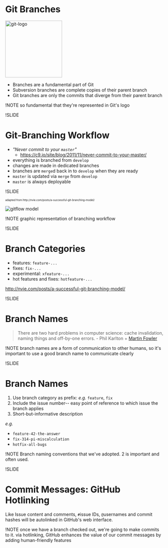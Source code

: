
# Git Branches

<img src='img/git-logo.png' alt='git-logo' height=180 width=180 />

- Branches are a fundamental part of Git
- Subversion branches are complete copies of their parent branch
- Git branches are only the commits that diverge from their parent branch

!NOTE
so fundamental that they're represented in Git's logo

!SLIDE

# Git-Branching Workflow

- *"Never commit to your `master`"*
  - https://c9.io/site/blog/2011/11/never-commit-to-your-master/
- everything is branched from `develop`
- changes are made in dedicated branches
- branches are `merge`d back in to `develop` when they are ready
- `master` is updated via `merge` from `develop`
- `master` is always deployable

!SLIDE

<span style="font-size:0.6em;">
  adapted from http://nvie.com/posts/a-successful-git-branching-model/
</span>

![gitflow model](img/gitflow-model.jpg)

!NOTE
graphic representation of branching workflow

!SLIDE

# Branch Categories

- features: `feature-...`
- fixes: `fix-...`
- experimental: `xfeature-...`
- hot features and fixes: `hotfeature-...`

http://nvie.com/posts/a-successful-git-branching-model/

!SLIDE

# Branch Names

> There are two hard problems in computer science: cache invalidation, naming things and off-by-one errors. \- Phil Karlton + [Martin Fowler](http://martinfowler.com/bliki/TwoHardThings.html)

!NOTE
branch names are a form of communication to other humans, so it's important to use a good branch name to communicate clearly

!SLIDE

# Branch Names

1. Use branch category as prefix: *e.g.* `feature`, `fix`
1. Include the issue number-- easy point of reference to which issue the branch applies
1. Short-but-informative description

*e.g.*

- `feature-42-the-answer`
- `fix-314-pi-miscalculation`
- `hotfix-all-bugs`

!NOTE
Branch naming conventions that we've adopted.
2 is important and often used.

!SLIDE

# Commit Messages: GitHub Hotlinking

Like Issue content and comments, `#`issue IDs, `@`usernames and commit hashes will be autolinked in GitHub's web interface.

!NOTE
once we have a branch checked out, we're going to make commits to it. via hotlinking, GitHub enhances the value of our commit messages by adding human-friendly features
